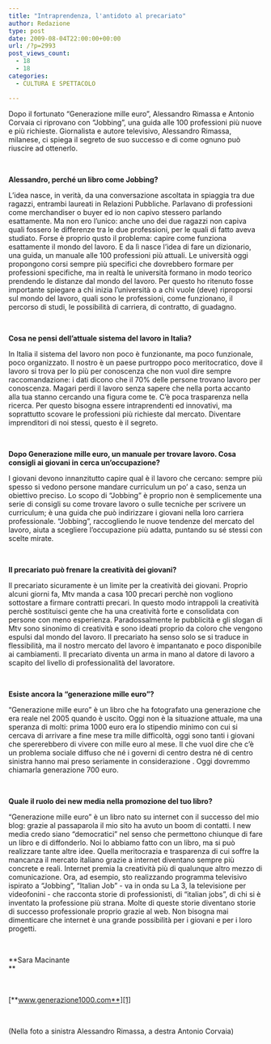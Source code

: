 ```yaml
---
title: "Intraprendenza, l'antidoto al precariato"
author: Redazione
type: post
date: 2009-08-04T22:00:00+00:00
url: /?p=2993
post_views_count:
  - 18
  - 18
categories:
  - CULTURA E SPETTACOLO

---
```

Dopo il fortunato &ldquo;Generazione mille euro&rdquo;, Alessandro Rimassa e Antonio Corvaia ci riprovano con &ldquo;Jobbing&rdquo;, una guida alle 100 professioni pi&ugrave; nuove e pi&ugrave; richieste. Giornalista e autore televisivo, Alessandro Rimassa, milanese, ci spiega il segreto de suo successo e di come ognuno pu&ograve; riuscire ad ottenerlo.

&nbsp;

**Alessandro, perch&eacute; un libro come Jobbing?**

L&#8217;idea nasce, in verit&agrave;, da una conversazione ascoltata in spiaggia tra due ragazzi, entrambi laureati in Relazioni Pubbliche. Parlavano di professioni come merchandiser o buyer ed io non capivo stessero parlando esattamente. Ma non ero l&#8217;unico: anche uno dei due ragazzi non capiva quali fossero le differenze tra le due professioni, per le quali di fatto aveva studiato. Forse &egrave; proprio qusto il problema: capire come funziona esattamente il mondo del lavoro. E da l&igrave; nasce l&#8217;idea di fare un dizionario, una guida, un manuale alle 100 professioni pi&ugrave; attuali. Le universit&agrave; oggi propongono corsi sempre pi&ugrave; specifici che dovrebbero formare per professioni specifiche, ma in realt&agrave; le universit&agrave; formano in modo teorico prendendo le distanze dal mondo del lavoro. Per questo ho ritenuto fosse importante spiegare a chi inizia l&#8217;universit&agrave; o a chi vuole (deve) riproporsi sul mondo del lavoro, quali sono le professioni, come funzionano, il percorso di studi, le possibilit&agrave; di carriera, di contratto, di guadagno.

&nbsp;

**Cosa ne pensi dell&rsquo;attuale sistema del lavoro in Italia?**

In Italia il sistema del lavoro non poco &egrave; funzionante, ma poco funzionale, poco organizzato. Il nostro &egrave; un paese purtroppo poco meritocratico, dove il lavoro si trova per lo pi&ugrave; per conoscenza che non vuol dire sempre raccomandazione: i dati dicono che il 70% delle persone trovano lavoro per conoscenza. Magari perdi il lavoro senza sapere che nella porta accanto alla tua stanno cercando una figura come te. C&#8217;&egrave; poca trasparenza nella ricerca. Per questo bisogna essere intraprendenti ed innovativi, ma soprattutto scovare le professioni pi&ugrave; richieste dal mercato. Diventare imprenditori di noi stessi, questo &egrave; il segreto.

&nbsp;

**Dopo Generazione mille euro, un manuale per trovare lavoro. Cosa consigli ai giovani in cerca un&rsquo;occupazione?**

I giovani devono innanzitutto capire qual &egrave; il lavoro che cercano: sempre pi&ugrave; spesso si vedono persone mandare curriculum un po&#8217; a caso, senza un obiettivo preciso. Lo scopo di &ldquo;Jobbing&rdquo; &egrave; proprio non &egrave; semplicemente una serie di consigli su come trovare lavoro o sulle tecniche per scrivere un curriculum; &egrave; una guida che pu&ograve; indirizzare i giovani nella loro carriera professionale. &ldquo;Jobbing&rdquo;, raccogliendo le nuove tendenze del mercato del lavoro, aiuta a scegliere l&#8217;occupazione pi&ugrave; adatta, puntando su s&eacute; stessi con scelte mirate.

&nbsp;

**Il precariato pu&ograve; frenare la creativit&agrave; dei giovani?**

Il precariato sicuramente &egrave; un limite per la creativit&agrave; dei giovani. Proprio alcuni giorni fa, Mtv manda a casa 100 precari perch&egrave; non vogliono sottostare a firmare contratti precari. In questo modo intrappoli la creativit&agrave; perch&egrave; sostituisci gente che ha una creativit&agrave; forte e consolidata con persone con meno esperienza. Paradossalmente le pubblicit&agrave; e gli slogan di Mtv sono sinonimo di creativit&agrave; e sono ideati proprio da coloro che vengono espulsi dal mondo del lavoro. Il precariato ha senso solo se si traduce in flessibilit&agrave;, ma il nostro mercato del lavoro &egrave; impantanato e poco disponibile ai cambiamenti. Il precariato diventa un arma in mano al datore di lavoro a scapito del livello di professionalit&agrave; del lavoratore.

&nbsp;

**Esiste ancora la &ldquo;generazione mille euro&rdquo;?**

&ldquo;Generazione mille euro&rdquo; &egrave; un libro che ha fotografato una generazione che era reale nel 2005 quando &egrave; uscito. Oggi non &egrave; la situazione attuale, ma una speranza di molti: prima 1000 euro era lo stipendio minimo con cui si cercava di arrivare a fine mese tra mille difficolt&agrave;, oggi sono tanti i giovani che spererebbero di vivere con mille euro al mese. Il che vuol dire che c&#8217;&egrave; un problema sociale diffuso che n&eacute; i governi di centro destra n&eacute; di centro sinistra hanno mai preso seriamente in considerazione . Oggi dovremmo chiamarla generazione 700 euro.

&nbsp;

**Quale il ruolo dei new media nella promozione del tuo libro?**

&ldquo;Generazione mille euro&rdquo; &egrave; un libro nato su internet con il successo del mio blog: grazie al passaparola il mio sito ha avuto un boom di contatti. I new media credo siano &ldquo;democratici&rdquo; nel senso che permettono chiunque di fare un libro e di diffonderlo. Noi lo abbiamo fatto con un libro, ma si pu&ograve; realizzare tante altre idee. Quella meritocrazia e trasparenza di cui soffre la mancanza il mercato italiano grazie a internet diventano sempre pi&ugrave; concrete e reali. Internet premia la creativit&agrave; pi&ugrave; di qualunque altro mezzo di comunicazione. Ora, ad esempio, sto realizzando programma televisivo ispirato a &ldquo;Jobbing&rdquo;, &ldquo;Italian Job&rdquo; &#45; va in onda su La 3, la televisione per videofonini &#45; che racconta storie di professionisti, di &ldquo;italian jobs&rdquo;, di chi si &egrave; inventato la professione pi&ugrave; strana. Molte di queste storie diventano storie di successo professionale proprio grazie al web. Non bisogna mai dimenticare che internet &egrave; una grande possibilit&agrave; per i giovani e per i loro progetti.

&nbsp;

**Sara Macinante  
** 

&nbsp;

[**www.generazione1000.com**][1]

&nbsp;

(Nella foto a sinistra Alessandro Rimassa, a destra Antonio Corvaia)

&nbsp;

 [1]: https://www.generazione1000.com